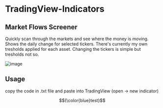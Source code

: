 # TradingView-Indicators
## Market Flows Screener
Quickly scan through the markets and see where the money is moving. Shows the daily change for selected tickers. There's currently my own tresholds applied for each asset. Changing the tickers is simple but tresholds not so.

![image](https://github.com/mirbyte/TradingView-Indicators/assets/83219244/3435149a-4b89-4089-a0c8-3ea606976527)



## Usage
copy the code in .txt file and paste into TradingView (open -> new indicator)


$${\color{blue}test}$$
